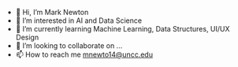 - 👋 Hi, I’m Mark Newton
- 👀 I’m interested in AI and Data Science
- 🌱 I’m currently learning Machine Learning, Data Structures, UI/UX Design
- 💞️ I’m looking to collaborate on ... 
- 📫 How to reach me mnewto14@uncc.edu

<!---
mnewto14/mnewto14 is a ✨ special ✨ repository because its `README.md` (this file) appears on your GitHub profile.
You can click the Preview link to take a look at your changes.
--->
